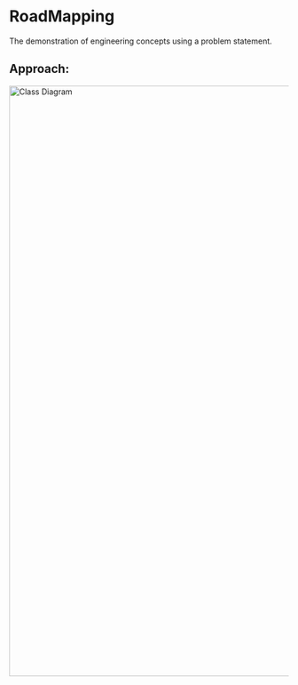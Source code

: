 # RoadMapping
The demonstration of engineering concepts using a problem statement. 

## Approach: 
<img width="1062" alt="Class Diagram" src="https://user-images.githubusercontent.com/51235238/97896086-9d677f80-1d5a-11eb-9c5f-6ee3677efb59.png">
